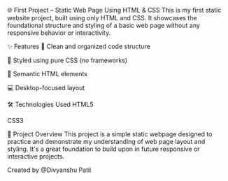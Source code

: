 🌐 First Project – Static Web Page Using HTML & CSS
This is my first static website project, built using only HTML and CSS. It showcases the foundational structure and styling of a basic web page without any responsive behavior or interactivity.

✨ Features
🧱 Clean and organized code structure

🎨 Styled using pure CSS (no frameworks)

📄 Semantic HTML elements

💻 Desktop-focused layout

🛠️ Technologies Used
HTML5

CSS3

📂 Project Overview
This project is a simple static webpage designed to practice and demonstrate my understanding of web page layout and styling. It's a great foundation to build upon in future responsive or interactive projects.

Created by  @Divyanshu Patil